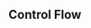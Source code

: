 <div id="title">

## Control Flow
</div>

<div id="body">

<include src="branching/unit-inParent-asPanel.md" boilerplate />
<include src="loops/unit-inParent-asPanel.md" boilerplate />
<include src="methods/unit-inParent-asPanel.md" boilerplate />

</div>
